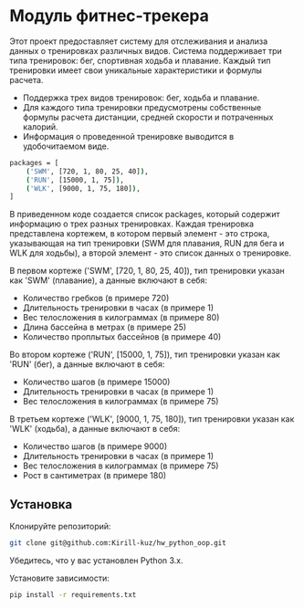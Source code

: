 # Модуль фитнес-трекера

Этот проект предоставляет систему для отслеживания и анализа данных о тренировках различных видов. Система поддерживает три типа тренировок: бег, спортивная ходьба и плавание. Каждый тип тренировки имеет свои уникальные характеристики и формулы расчета.

- Поддержка трех видов тренировок: бег, ходьба и плавание.
- Для каждого типа тренировки предусмотрены собственные формулы расчета дистанции, средней скорости и потраченных калорий.
- Информация о проведенной тренировке выводится в удобочитаемом виде.

```sh
packages = [
    ('SWM', [720, 1, 80, 25, 40]),
    ('RUN', [15000, 1, 75]),
    ('WLK', [9000, 1, 75, 180]),
]
```
В приведенном коде создается список packages, который содержит информацию о трех разных тренировках. Каждая тренировка представлена кортежем, в котором первый элемент - это строка, указывающая на тип тренировки (SWM для плавания, RUN для бега и WLK для ходьбы), а второй элемент - это список данных о тренировке.

В первом кортеже ('SWM', [720, 1, 80, 25, 40]), тип тренировки указан как 'SWM' (плавание), а данные включают в себя:
- Количество гребков (в примере 720)
- Длительность тренировки в часах (в примере 1)
- Вес телосложения в килограммах (в примере 80)
- Длина бассейна в метрах (в примере 25)
- Количество проплытых бассейнов (в примере 40)

Во втором кортеже ('RUN', [15000, 1, 75]), тип тренировки указан как 'RUN' (бег), а данные включают в себя:
- Количество шагов (в примере 15000)
- Длительность тренировки в часах (в примере 1)
- Вес телосложения в килограммах (в примере 75)

В третьем кортеже ('WLK', [9000, 1, 75, 180]), тип тренировки указан как 'WLK' (ходьба), а данные включают в себя:
- Количество шагов (в примере 9000)
- Длительность тренировки в часах (в примере 1)
- Вес телосложения в килограммах (в примере 75)
- Рост в сантиметрах (в примере 180)

## Установка
Клонируйте репозиторий:
```sh
git clone git@github.com:Kirill-kuz/hw_python_oop.git
```
Убедитесь, что у вас установлен Python 3.x.

Установите зависимости:
```sh
pip install -r requirements.txt
```

